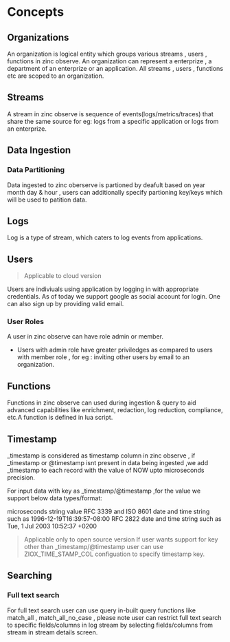 # Concepts

## Organizations
An organization is logical entity which groups various streams , users , functions in zinc observe. An organization can represent a enterprize , a department of an enterprize or an application. All streams , users , functions etc are scoped to an organization.

## Streams
A stream in zinc observe is sequence of events(logs/metrics/traces) that share the same source for eg: logs from a specific application or logs from an enterprize.

## Data Ingestion

### Data Partitioning
Data ingested to zinc oberserve is partioned by deafult based on year month day & hour , users can additionally specify partioning key/keys which will be used to patition data. 

## Logs
Log is a type of stream, which caters to log events from applications.

## Users
> Applicable to cloud version

Users are indiviuals using application by logging in with appropriate credentials. As of today we support google as social account for login. One can also sign up by providing valid email. 

### User Roles
A user in zinc observe can have role admin or member.

- Users with admin role have greater priviledges as compared to users with member role , for eg : inviting other users by email to an organization.

## Functions

Functions in zinc observe can used during ingestion & query to aid advanced capabilities like enrichment, redaction, log reduction, compliance, etc.A function is defined in lua script.

## Timestamp

_timestamp is considered as timestamp column in zinc observe , if _timestamp or @timestamp isnt present in data being ingested ,we add _timestamp to each record with the value of NOW upto microseconds precision.

For input data with key as _timestamp/@timestamp ,for the value we support below data types/format:

microseconds
string value
RFC 3339 and ISO 8601 date and time string such as 1996-12-19T16:39:57-08:00
RFC 2822 date and time string such as Tue, 1 Jul 2003 10:52:37 +0200

> Applicable only to open source version
If user wants support for key other than _timestamp/@timestamp user can use ZIOX_TIME_STAMP_COL configuation to specify timestamp key.

## Searching
### Full text search
For full text search user can use query in-built query functions like match_all , match_all_no_case , please note user can restrict full text search to specific fields/columns in log stream by selecting fields/columns from stream in stream details screen.

